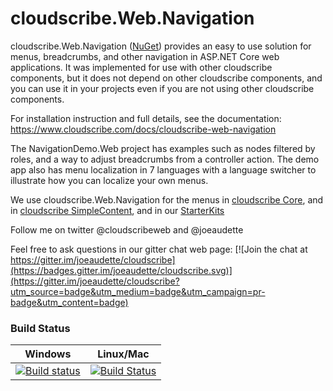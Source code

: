 # cloudscribe.Web.Navigation

cloudscribe.Web.Navigation ([NuGet](http://www.nuget.org/packages/cloudscribe.Web.Navigation)) provides an easy to use solution for menus, breadcrumbs, and other navigation in ASP.NET Core web applications. It was implemented for use with other cloudscribe components, but it does not depend on other cloudscribe components, and you can use it in your projects even if you are not using other cloudscribe components.

For installation instruction and full details, see the documentation: https://www.cloudscribe.com/docs/cloudscribe-web-navigation

The NavigationDemo.Web project has examples such as nodes filtered by roles, and a way to adjust breadcrumbs from a controller action. The demo app also has menu localization in 7 languages with a language switcher to illustrate how you can localize your own menus.

We use cloudscribe.Web.Navigation for the menus in [cloudscribe Core](https://github.com/joeaudette/cloudscribe), and in [cloudscribe SimpleContent](https://github.com/joeaudette/cloudscribe.SimpleContent), and in our [StarterKits](https://github.com/joeaudette/cloudscribe.StarterKits)

Follow me on twitter @cloudscribeweb and @joeaudette

Feel free to ask questions in our gitter chat web page:
[![Join the chat at https://gitter.im/joeaudette/cloudscribe](https://badges.gitter.im/joeaudette/cloudscribe.svg)](https://gitter.im/joeaudette/cloudscribe?utm_source=badge&utm_medium=badge&utm_campaign=pr-badge&utm_content=badge)

### Build Status

| Windows  | Linux/Mac |
| ------------- | ------------- |
| [![Build status](https://ci.appveyor.com/api/projects/status/ghcdgoi7hybt8mue?svg=true)](https://ci.appveyor.com/project/joeaudette/cloudscribe-web-navigation)  | [![Build Status](https://travis-ci.org/joeaudette/cloudscribe.Web.Navigation.svg?branch=master)](https://travis-ci.org/joeaudette/cloudscribe.Web.Navigation)  |
